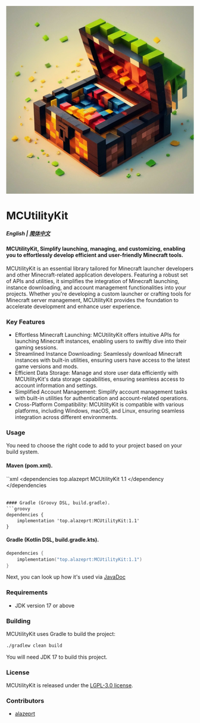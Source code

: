 ![MCUtilityKit](./MCUtilityKit.png)
# MCUtilityKit

##### English | [简体中文](./README_zh.md)

#### MCUtilityKit, Simplify launching, managing, and customizing, enabling you to effortlessly develop efficient and user-friendly Minecraft tools.

MCUtilityKit is an essential library tailored for Minecraft launcher developers and other Minecraft-related application developers. Featuring a robust set of APIs and utilities, it simplifies the integration of Minecraft launching, instance downloading, and account management functionalities into your projects. Whether you're developing a custom launcher or crafting tools for Minecraft server management, MCUtilityKit provides the foundation to accelerate development and enhance user experience.

### Key Features

- Effortless Minecraft Launching: MCUtilityKit offers intuitive APIs for launching Minecraft instances, enabling users to swiftly dive into their gaming sessions.
- Streamlined Instance Downloading: Seamlessly download Minecraft instances with built-in utilities, ensuring users have access to the latest game versions and mods.
- Efficient Data Storage: Manage and store user data efficiently with MCUtilityKit's data storage capabilities, ensuring seamless access to account information and settings.
- Simplified Account Management: Simplify account management tasks with built-in utilities for authentication and account-related operations.
- Cross-Platform Compatibility: MCUtilityKit is compatible with various platforms, including Windows, macOS, and Linux, ensuring seamless integration across different environments.

### Usage

You need to choose the right code to add to your project based on your build system.

#### Maven (pom.xml).
``xml
<dependencies
<dependency>
<groupId>top.alazeprt</groupId>
<artifactId>MCUtilityKit</artifactId>
<version>1.1</version>
</dependency
</dependencies
```

#### Gradle (Groovy DSL, build.gradle). 
```groovy
dependencies {
    implementation 'top.alazeprt:MCUtilityKit:1.1'
}
```

#### Gradle (Kotlin DSL, build.gradle.kts).
```kotlin
dependencies {
    implementation("top.alazeprt:MCUtilityKit:1.1")
}
```

Next, you can look up how it's used via [JavaDoc](https://mcutilitykit.alazeprt.top/)

### Requirements

- JDK version 17 or above

### Building

MCUtilityKit uses Gradle to build the project:

```bash
./gradlew clean build
``` 

You will need JDK 17 to build this project.

### License

MCUtilityKit is released under the [LGPL-3.0 license](https://www.gnu.org/licenses/lgpl-3.0.txt).

### Contributors
- [alazeprt](https://github.com/alazeprt)